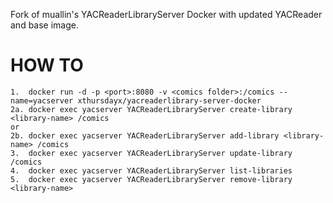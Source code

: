 Fork of muallin's YACReaderLibraryServer Docker with updated YACReader and base image. 

HOW TO
===
```
1.  docker run -d -p <port>:8080 -v <comics folder>:/comics --name=yacserver xthursdayx/yacreaderlibrary-server-docker
2a. docker exec yacserver YACReaderLibraryServer create-library <library-name> /comics
or
2b. docker exec yacserver YACReaderLibraryServer add-library <library-name> /comics
3.  docker exec yacserver YACReaderLibraryServer update-library /comics
4.  docker exec yacserver YACReaderLibraryServer list-libraries
5.  docker exec yacserver YACReaderLibraryServer remove-library <library-name>
```
